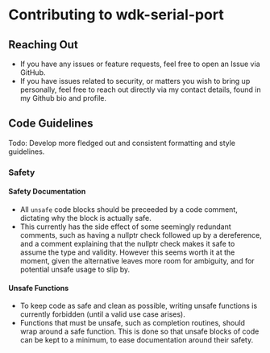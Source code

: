 # Contributing to wdk-serial-port

## Reaching Out

* If you have any issues or feature requests, feel free to open an Issue via GitHub.
* If you have issues related to security, or matters you wish to bring up personally, feel free to reach out directly
  via my contact details, found in my Github bio and profile.

## Code Guidelines

Todo: Develop more fledged out and consistent formatting and style guidelines.

### Safety

#### Safety Documentation

* All `unsafe` code blocks should be preceeded by a code comment, dictating why the block is actually safe.
* This currently has the side effect of some seemingly redundant comments, such as having a nullptr check followed up
  by a dereference, and a comment explaining that the nullptr check makes it safe to assume the type and validity.
  However this seems worth it at the moment, given the alternative leaves more room for ambiguity, and for potential
  unsafe usage to slip by.

#### Unsafe Functions

* To keep code as safe and clean as possible, writing unsafe functions is currently forbidden (until a valid use case
  arises).
* Functions that must be unsafe, such as completion routines, should wrap around a safe function. This is done so
  that unsafe blocks of code can be kept to a minimum, to ease documentation around their safety.
